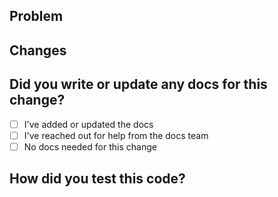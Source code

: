 ## Problem

<!-- Describe the feature or provide steps to repro the issue -->

## Changes

## Did you write or update any docs for this change?

- [ ] I've added or updated the docs
- [ ] I've reached out for help from the docs team
- [ ] No docs needed for this change

## How did you test this code?

<!-- Describe the steps you took -->